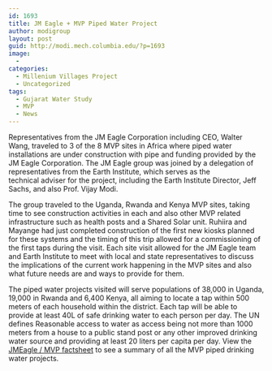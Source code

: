 ```yaml
---
id: 1693
title: JM Eagle + MVP Piped Water Project
author: modigroup
layout: post
guid: http://modi.mech.columbia.edu/?p=1693
image:
  - 
categories:
  - Millenium Villages Project
  - Uncategorized
tags:
  - Gujarat Water Study
  - MVP
  - News
---
```

Representatives from the JM Eagle Corporation including CEO, Walter Wang, traveled to 3 of the 8 MVP sites in Africa where piped water installations are under construction with pipe and funding provided by the JM Eagle Corporation. The JM Eagle group was joined by a delegation of representatives from the Earth Institute, which serves as the technical adviser for the project, including the Earth Institute Director, Jeff Sachs, and also Prof. Vijay Modi. 

The group traveled to the Uganda, Rwanda and Kenya MVP sites, taking time to see construction activities in each and also other MVP related infrastructure such as health posts and a Shared Solar unit. Ruhiira and Mayange had just completed construction of the first new kiosks planned for these systems and the timing of this trip allowed for a commissioning of the first taps during the visit. Each site visit allowed for the JM Eagle team and Earth Institute to meet with local and state representatives to discuss the implications of the current work happening in the MVP sites and also what future needs are and ways to provide for them. 

The piped water projects visited will serve populations of 38,000 in Uganda, 19,000 in Rwanda and 6,400 Kenya, all aiming to locate a tap within 500 meters of each household within the district. Each tap will be able to provide at least 40L of safe drinking water to each person per day. The UN defines Reasonable access to water as access being not more than 1000 meters from a house to a public stand post or any other improved drinking water source and providing at least 20 liters per capita per day. View the [JMEagle / MVP factsheet][1] to see a summary of all the MVP piped drinking water projects.

 [1]: /assets/uploads/blog/2013/06/EI_JMeagle_factsheet.docx